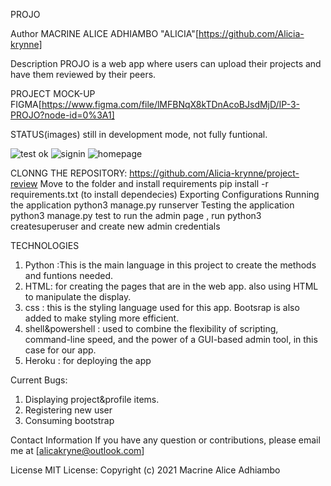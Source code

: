 PROJO

Author
MACRINE ALICE ADHIAMBO "ALICIA"[https://github.com/Alicia-krynne]

Description
PROJO is a web app where users can  upload their projects and have them reviewed  by their peers. 

PROJECT MOCK-UP
FIGMA[https://www.figma.com/file/lMFBNqX8kTDnAcoBJsdMjD/IP-3-PROJO?node-id=0%3A1]


STATUS(images)
still  in  development  mode, not  fully  funtional.

![test ok ](https://user-images.githubusercontent.com/78471467/120720981-ad546700-c4d5-11eb-9aad-111711ec336a.png)
![signin](https://user-images.githubusercontent.com/78471467/120721075-cfe68000-c4d5-11eb-87ca-9461a137ccc1.png)
![homepage ](https://user-images.githubusercontent.com/78471467/120721798-39b35980-c4d7-11eb-9cc5-8f1970add1bd.png)

CLONNG THE  REPOSITORY:
https://github.com/Alicia-krynne/project-review
Move to the folder and install requirements
pip install -r requirements.txt (to  install dependecies)
Exporting Configurations
Running the application
python3 manage.py runserver
Testing the application
python3 manage.py test
to  run  the  admin page , run python3 createsuperuser and  create new  admin  credentials

TECHNOLOGIES
1. Python :This is the main language in this project to create the methods and funtions needed. 
2. HTML: for creating the pages that are in the web app. also using HTML to manipulate the display. 
3. css : this is the styling language used for this app. Bootsrap is also added to make styling more efficient. 
4. shell&powershell : used to combine the flexibility of scripting, command-line speed, and the power of a GUI-based admin tool, in this case for our app.
5. Heroku :  for deploying the  app 

Current Bugs:
1. Displaying  project&profile items.
2. Registering new user 
3. Consuming bootstrap

Contact Information
If you have any question or contributions, please email me at [alicakryne@outlook.com]

License
MIT License:
Copyright (c) 2021 Macrine Alice Adhiambo
